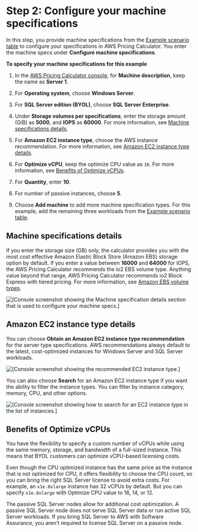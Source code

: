 # Step 2: Configure your machine specifications<a name="estimate-workload-tutorial-step2"></a>

In this step, you provide machine specifications from the [Example scenario table](estimate-workload-tutorial.md#estimate-workload-tutorial-example) to configure your specifications in AWS Pricing Calculator\. You enter the machine specs under **Configure machine specifications**\.

**To specify your machine specifications for this example**

1. In the [AWS Pricing Calculator console](https://calculator.aws/#/createCalculator/EC2WinSQL), for **Machine description**, keep the name as **Server 1**\.

1. For **Operating system**, choose **Windows Server**\.

1. For **SQL Server edition \(BYOL\)**, choose **SQL Server Enterprise**\.

1. Under **Storage volumes per specifications**, enter the storage amount \(GiB\) as **5000**, and **IOPS** as **60000**\. For more information, see [Machine specifications details](#estimate-workload-tutorial-step2-machinedetails)\.

1. For **Amazon EC2 instance type**, choose the AWS instance recommendation\. For more information, see [Amazon EC2 instance type details](#estimate-workload-tutorial-step2-ec2details)\.

1. For **Optimize vCPU**, keep the optimize CPU value as `16`\. For more information, see [Benefits of Optimize vCPUs](#estimate-workload-tutorial-step2-optcpudetails)\.

1. For **Quantity**, enter **10**\.

1. For number of passive instances, choose **5**\. 

1. Choose **Add machine** to add more machine specification types\. For this example, add the remaining three workloads from the [Example scenario table](estimate-workload-tutorial.md#estimate-workload-tutorial-example)\.

## Machine specifications details<a name="estimate-workload-tutorial-step2-machinedetails"></a>

If you enter the storage size \(GB\) only, the calculator provides you with the most cost effective Amazon Elastic Block Store \(Amazon EBS\) storage option by default\. If you enter a value between **16000** and **64000** for IOPS, the AWS Pricing Calculator recommends the io2 EBS volume type\. Anything value beyond that range, AWS Pricing Calculator recommends io2 Block Express with tiered pricing\. For more information, see [Amazon EBS volume types](https://docs.aws.amazon.com/AWSEC2/latest/UserGuide/ebs-volume-types.html)\.

![\[Console screenshot showing the Machine specification details section that is used to configure your machine specs.\]](http://docs.aws.amazon.com/pricing-calculator/latest/userguide/images/t3_machine_specl.png)

## Amazon EC2 instance type details<a name="estimate-workload-tutorial-step2-ec2details"></a>

You can choose **Obtain an Amazon EC2 instance type recommendation** for the server type specifications\. AWS recommendations always default to the latest, cost\-optimized instances for Windows Server and SQL Server workloads\.

![\[Console screenshot showing the recommended EC2 instance type.\]](http://docs.aws.amazon.com/pricing-calculator/latest/userguide/images/t4_instance_recommendations.png)

You can also choose **Search** for an Amazon EC2 instance type if you want the ability to filter the instance types\. You can filter by instance category, memory, CPU, and other options\.

![\[Console screenshot showing how to search for an EC2 instance type in the list of instances.\]](http://docs.aws.amazon.com/pricing-calculator/latest/userguide/images/t5_search_instance.png)

## Benefits of Optimize vCPUs<a name="estimate-workload-tutorial-step2-optcpudetails"></a>

You have the flexibility to specify a custom number of vCPUs while using the same memory, storage, and bandwidth of a full\-sized instance\. This means that BYOL customers can optimize vCPU\-based licensing costs\. 

Even though the CPU optimized instance has the same price as the instance that is not optimized for CPU, it offers flexibility to choose the CPU count, so you can bring the right SQL Server license to avoid extra costs\. For example, an `x1e.8xlarge` instance has 32 vCPUs by default\. But you can specify `x1e.8xlarge` with Optimize CPU value to 16, 14, or 12\. 

The passive SQL Server nodes allow for additional cost optimization\. A passive SQL Server node does not serve SQL Server data or run active SQL Server workloads\. If you bring SQL Server to AWS with Software Assurance, you aren’t required to license SQL Server on a passive node\. 